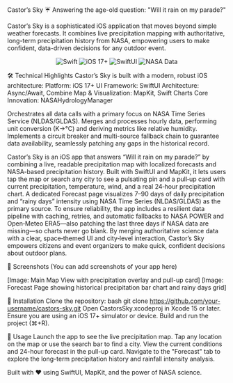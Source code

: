 
Castor’s Sky ☔️
Answering the age-old question: "Will it rain on my parade?"

Castor’s Sky is a sophisticated iOS application that moves beyond simple weather forecasts. It combines live precipitation mapping with authoritative, long-term precipitation history from NASA, empowering users to make confident, data-driven decisions for any outdoor event.

<p align="center"> <img src="https://img.shields.io/badge/Swift-5.9-F05138.svg" alt="Swift"> <img src="https://img.shields.io/badge/iOS-17+-blue.svg" alt="iOS 17+"> <img src="https://img.shields.io/badge/UI-SwiftUI-orange.svg" alt="SwiftUI"> <img src="https://img.shields.io/badge/Data-NASA-informational.svg" alt="NASA Data"> </p>


🛠️ Technical Highlights
Castor’s Sky is built with a modern, robust iOS architecture:
Platform: iOS 17+
UI Framework: SwiftUI
Architecture: Async/Await, Combine
Map & Visualization: MapKit, Swift Charts
Core Innovation: NASAHydrologyManager

Orchestrates all data calls with a primary focus on NASA Time Series Service (NLDAS/GLDAS).
Merges and processes hourly data, performing unit conversion (K→°C) and deriving metrics like relative humidity.
Implements a circuit breaker and multi-source fallback chain to guarantee data availability, seamlessly patching any gaps in the historical record.

Castor’s Sky is an iOS app that answers “Will it rain on my parade?” by combining a live, readable precipitation map with localized forecasts and NASA-based precipitation history. Built with SwiftUI and MapKit, it lets users tap the map or search any city to see a pulsating pin and a pull‑up card with current precipitation, temperature, wind, and a real 24‑hour precipitation chart. A dedicated Forecast page visualizes 7–90 days of daily precipitation and “rainy days” intensity using NASA Time Series (NLDAS/GLDAS) as the primary source. To ensure reliability, the app includes a resilient data pipeline with caching, retries, and automatic fallbacks to NASA POWER and Open‑Meteo ERA5—also patching the last three days if NASA data are missing—so charts never go blank. By merging authoritative science data with a clear, space‑themed UI and city‑level interaction, Castor’s Sky empowers citizens and event organizers to make quick, confident decisions about outdoor plans.

📸 Screenshots
(You can add screenshots of your app here)

[Image: Main Map View with precipitation overlay and pull-up card]
[Image: Forecast Page showing historical precipitation bar chart and rainy days grid]

🔧 Installation
Clone the repository:
bash
git clone https://github.com/your-username/castors-sky.git
Open CastorsSky.xcodeproj in Xcode 15 or later.
Ensure you are using an iOS 17+ simulator or device.
Build and run the project (⌘+R).

🚀 Usage
Launch the app to see the live precipitation map.
Tap any location on the map or use the search bar to find a city.
View the current conditions and 24-hour forecast in the pull-up card.
Navigate to the "Forecast" tab to explore the long-term precipitation history and rainfall intensity analysis.


Built with ❤️ using SwiftUI, MapKit, and the power of NASA science.
